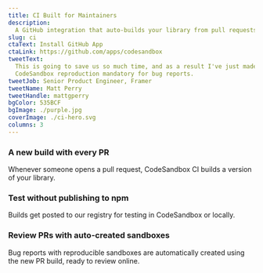 ```yaml
---
title: CI Built for Maintainers
description:
  A GitHub integration that auto-builds your library⁠ from pull requests.
slug: ci
ctaText: Install GitHub App
ctaLink: https://github.com/apps/codesandbox
tweetText:
  This is going to save us so much time, and as a result I've just made a
  CodeSandbox reproduction mandatory for bug reports.
tweetJob: Senior Product Engineer, Framer
tweetName: Matt Perry
tweetHandle: mattgperry
bgColor: 535BCF
bgImage: ./purple.jpg
coverImage: ./ci-hero.svg
columns: 3
---
```


<div>

### A new build with every PR

Whenever someone opens a pull request, CodeSandbox CI builds a version of your
library.

</div>

<div>

### Test without publishing to npm

Builds get posted to our registry for testing in CodeSandbox or locally⁠.

</div>

<div>

### Review PRs with auto-created sandboxes

Bug reports with reproducible sandboxes are automatically created using the new
PR build, ready to review online.

</div>
